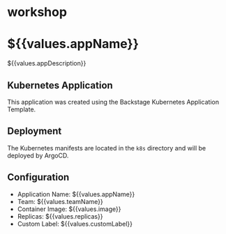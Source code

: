 # workshop
# ${{values.appName}}

${{values.appDescription}}

## Kubernetes Application

This application was created using the Backstage Kubernetes Application Template. 

## Deployment

The Kubernetes manifests are located in the `k8s` directory and will be deployed by ArgoCD.

## Configuration

- Application Name: ${{values.appName}}
- Team: ${{values.teamName}}
- Container Image: ${{values.image}}
- Replicas: ${{values.replicas}}
- Custom Label: ${{values.customLabel}}